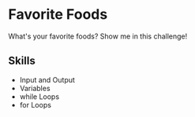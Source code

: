 # Favorite Foods

What's your favorite foods? Show me in this challenge!

## Skills

- Input and Output
- Variables
- while Loops
- for Loops
